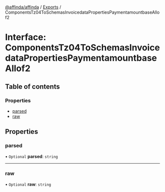 [@affinda/affinda](../README.md) / [Exports](../modules.md) / ComponentsTz04ToSchemasInvoicedataPropertiesPaymentamountbaseAllof2

# Interface: ComponentsTz04ToSchemasInvoicedataPropertiesPaymentamountbaseAllof2

## Table of contents

### Properties

- [parsed](ComponentsTz04ToSchemasInvoicedataPropertiesPaymentamountbaseAllof2.md#parsed)
- [raw](ComponentsTz04ToSchemasInvoicedataPropertiesPaymentamountbaseAllof2.md#raw)

## Properties

### parsed

• `Optional` **parsed**: `string`

___

### raw

• `Optional` **raw**: `string`
